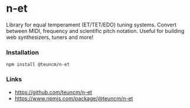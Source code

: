 # n-et

Library for equal temperament (ET/TET/EDO) tuning systems. Convert between MIDI, frequency and scientific pitch notation. Useful for building web synthesizers, tuners and more!

### Installation

```
npm install @teuncm/n-et
```

### Links

- https://github.com/teuncm/n-et
- https://www.npmjs.com/package/@teuncm/n-et
